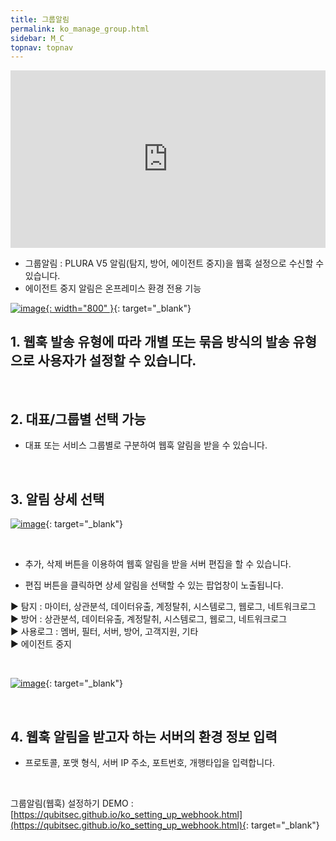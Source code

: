 ```yaml
---
title: 그룹알림
permalink: ko_manage_group.html
sidebar: M_C
topnav: topnav
---
```


<style>.embed-container { position: relative; padding-bottom: 56.25%; height: 0; overflow: hidden; max-width: 100%; } .embed-container iframe, .embed-container object, .embed-container embed { position: absolute; top: 0; left: 0; width: 100%; height: 100%; }</style><div class='embed-container'><iframe src='https://www.youtube.com/embed/BJZZMEvrl-Y' frameborder='0' allowfullscreen></iframe></div>

- 그룹알림 : PLURA V5 알림(탐지, 방어, 에이전트 중지)을 웹훅 설정으로 수신할 수 있습니다.
- 에이전트 중지 알림은 온프레미스 환경 전용 기능 

[![image](/docs/images/Manual/common/manage/group/1.png){: width="800" }](/docs/images/Manual/common/manage/group/1.png){: target="_blank"}
<br />

## 1. 웹훅 발송 유형에 따라 개별 또는 묶음 방식의 발송 유형으로 사용자가 설정할 수 있습니다.

<br />

## 2. 대표/그룹별 선택 가능
- 대표 또는 서비스 그룹별로 구분하여 웹훅  알림을 받을 수 있습니다.

<br />

## 3. 알림 상세 선택

[![image](/docs/images/Manual/common/manage/group/2.png)](/docs/images/Manual/common/manage/group/2.png){: target="_blank"}

<br />

- 추가, 삭제 버튼을 이용하여 웹훅 알림을 받을 서버 편집을 할 수 있습니다.

- 편집 버튼을 클릭하면 상세 알림을 선택할 수 있는 팝업창이 노출됩니다.

▶ 탐지 : 마이터, 상관분석, 데이터유출, 계정탈취, 시스템로그, 웹로그, 네트워크로그   
▶ 방어 : 상관분석, 데이터유출, 계정탈취, 시스템로그, 웹로그, 네트워크로그   
▶ 사용로그 : 멤버, 필터, 서버, 방어, 고객지원, 기타   
▶ 에이전트 중지

<br />

[![image](/docs/images/Manual/common/manage/group/3.png)](/docs/images/Manual/common/manage/group/3.png){: target="_blank"}

<br />

## 4. 웹훅 알림을 받고자 하는 서버의 환경 정보 입력
- 프로토콜, 포맷 형식, 서버 IP 주소, 포트번호, 개행타입을 입력합니다.

<br />

그룹알림(웹훅) 설정하기 DEMO : [https://qubitsec.github.io/ko_setting_up_webhook.html](https://qubitsec.github.io/ko_setting_up_webhook.html){: target="_blank"}